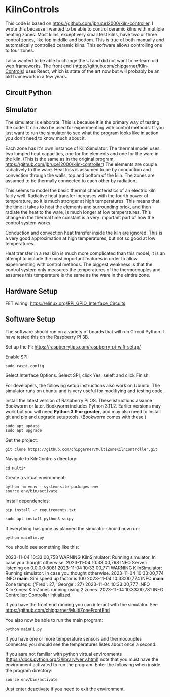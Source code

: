 # KilnControls

This code is based on https://github.com/jbruce12000/kiln-controller.
I wrote this because I wanted to be able to control ceramic kilns with mutilple heating zones. Most kilns, except very
small test kilns, have two or three control zones, like top middlle and bottom. This is true of both manually and
automatically controlled ceramic kilns. This software allows controlling one to four zones.

I also wanted to be able to change the UI and did not want to re-learn old web frameworks. The front
end (https://github.com/chipgarner/Kiln-Controls) uses React, which is state of the art now but will probably be an old
framework in a few years.

## Circuit Python

## Simulator

The simulator is elaborate. This is because it is the primary way of testing the code. It can also be used for experimenting with control methods. If you just want to run the
simulator to see what the program looks like in action you don't need to know much about it.

Each zone has it's own instance of KilnSimulator. The thermal model uses two lumped heat capacities, one for the
elements and one for the ware in the kiln. (This is the same as in the original
program, https://github.com/jbruce12000/kiln-controller) The elements are couple radiatively to the ware. Heat loss is
assumed to be by conduction and convection through the walls, top and bottom of the kiln. The zones are assumed to be
thermally connected to each other by radiation.

This seems to model the basic thermal characteristics of an electric kiln fairly well. Radiative heat transfer increases
with the fourth power of temperature, so it is much stronger at high temperatures. This means that the time it takes to
heat the elements and surrounding brick, and then radiate the heat to the ware, is much longer at low temperatures. This
change in the thermal time constant is a very important part of how the control system works.

Conduction and convection heat transfer inside the kiln are ignored. This is a very good approximation at high
temperatures, but not so good at low temperatures.

Heat transfer in a real kiln is much more complicated than this model, it is an attempt to include the most important
features in order to allow experimenting with control methods. The biggest weakness is that the control system only
measures the temperatures of the thermocouples and assumes this temperature is the same as the ware in the eintire zone.

## Hardware Setup

FET wiring: https://elinux.org/RPi_GPIO_Interface_Circuits

## Software Setup

The software should run on a variety of boards that will run Circuit Python. I have tested this on the Raspberry Pi 3B.

Set up the Pi: https://raspberrytips.com/raspberry-pi-wifi-setup/

Enable SPI:

    sudo raspi-config
Select Interface Options. Select SPI, click Yes, seleft and click Finish.

For developers, the following setup instructions also work on Ubuntu. The simulator runs on ubuntu and is very useful for modifiying and testing code. 

Install the latest version of Raspberry Pi OS. These istructions assume Bookworm or later. Bookworm includes Python 3.11.2. Earlier versions may work but you will
need **Python 3.9 or greater**, and may also need to install git and pip and upgrade setuptools. (Bookworm comes with these.)

    sudo apt update
    sudo apt upgrade

Get the project:

    git clone https://github.com/chipgarner/MultiZoneKilnController.git

Navigate to KilnControls directory:

    cd Multi*

Create a virtual environment:

    python -m venv --system-site-packages env
    source env/bin/activate

Install dependencies:

    pip install -r requirements.txt

    sudo apt install python3-scipy

If everything has gone as planned the simulator should now run:

    python mainSim.py
You should see something like this:

2023-11-04 10:33:00,758 WARNING KilnSimulator: Running simulator. In case you thought otherwise.
2023-11-04 10:33:00,768 INFO Server: listening on 0.0.0.0:8081
2023-11-04 10:33:00,771 WARNING KilnSimulator: Running simulator. In case you thought otherwise.
2023-11-04 10:33:00,774 INFO __main__: Sim speed up factor is 100
2023-11-04 10:33:00,774 INFO __main__: Zone temps: {'Fred': 27, 'George': 27}
2023-11-04 10:33:00,777 INFO KilnZones: KilnZones running using 2 zones.
2023-11-04 10:33:00,781 INFO Controller: Controller initialized.

If you have the front end running you can interact with the simulator. See https://github.com/chipgarner/MultiZoneFrontEnd

You also now be able to run the main program:

    python mainPi.py
If you have one or more temperature sensors and thermocouples connected you should see the temperatures listes about once a second.

If you aare not familiar with python virtual environments (https://docs.python.org/3/library/venv.html) note that you 
must have the environment activated to run the program. Enter the following when inside the program directory:

    source env/bin/activate

Just enter deactivate if you need to exit the environment.